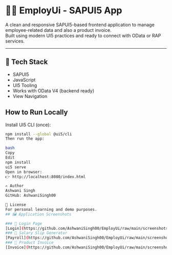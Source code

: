 # 👨‍💼 EmployUi - SAPUI5 App

A clean and responsive SAPUI5-based frontend application to manage employee-related data and also a product invoice.  
Built using modern UI5 practices and ready to connect with OData or RAP services.

---

## 🔧 Tech Stack

- SAPUI5
- JavaScript
- UI5 Tooling
- Works with OData V4 (backend ready)
- View Navigation 



## How to Run Locally

Install UI5 CLI (once):

```bash
npm install --global @ui5/cli
Then run the app:

bash
Copy
Edit
npm install
ui5 serve
Open in browser:
👉 http://localhost:8080/index.html

✍️ Author
Ashwani Singh
GitHub: AshwaniSingh00

📜 License
For personal learning and demo purposes.
## 🖼️ Application Screenshots

### 🔐 Login Page
[Login](https://github.com/AshwaniSingh00/EmployUi/raw/main/screenshots/login.png)
### 💼 Salary Slip Generator
[Payroll](https://github.com/AshwaniSingh00/EmployUi/raw/main/screenshots/EmpPayroll.png)
### 🧾 Product Invoice
[Invoice](https://github.com/AshwaniSingh00/EmployUi/raw/main/screenshots/Invoice.png)
